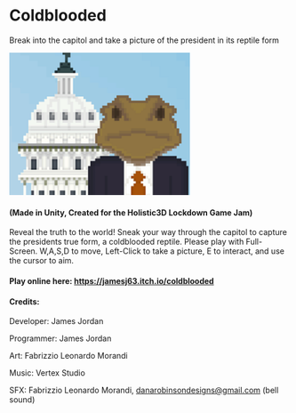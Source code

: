 # Coldblooded
Break into the capitol and take a picture of the president in its reptile form

<img src="coldbloodedIcon.png" width="325">

#### (Made in Unity, Created for the Holistic3D Lockdown Game Jam)

Reveal the truth to the world! Sneak your way through the capitol to capture the presidents true form, a coldblooded reptile. Please play with Full-Screen. W,A,S,D to move, Left-Click to take a picture, E to interact, and use the cursor to aim.

#### Play online here: https://jamesj63.itch.io/coldblooded

#### Credits: 

Developer: James Jordan

Programmer: James Jordan

Art: Fabrizzio Leonardo Morandi

Music: Vertex Studio

SFX: Fabrizzio Leonardo Morandi, danarobinsondesigns@gmail.com (bell sound)
